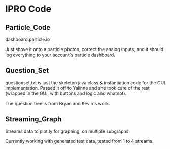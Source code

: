 # IPRO Code

## Particle_Code
dashboard.particle.io

Just shove it onto a particle photon, correct the analog inputs, and it should log everything to your account's particle dashboard. 

## Question_Set
    
questionset.txt is just the skeleton java class & instantiation code for the GUI implementation. Passed it off to Yalinne and she took care of the rest (wrapped in the GUI, with buttons and logic and whatnot).

The question tree is from Bryan and Kevin's work.

## Streaming_Graph

Streams data to plot.ly for graphing, on multiple subgraphs.

Currently working with generated test data, tested from 1 to 4 streams.

